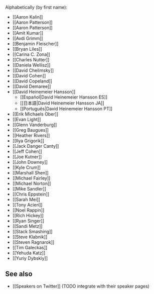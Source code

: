 Alphabetically (by first name):

* [[Aaron Kalin]]
* [[Aaron Patterson]]
* [[Aaron Patterson]]
* [[Amit Kumar]]
* [[Avdi Grimm]]
* [[Benjamin Fleischer]]
* [[Bryan Liles]]
* [[Carina C. Zona]]
* [[Charles Nutter]]
* [[Daniela Wellisz]]
* [[David Chelimsky]]
* [[David Cohen]]
* [[David Copeland]]
* [[David Demaree]]
* [[David Heinemeier Hansson]]
    * [[Español|David Heinemeier Hansson ES]]
    * [[日本語|David Heinemeier Hansson JA]]
    * [[Português|David Heinemeier Hansson PT]]
* [[Erik Michaels Ober]]
* [[Evan Light]]
* [[Glenn Vanderburg]]
* [[Greg Baugues]]
* [[Heather Rivers]]
* [[Ilya Grigorik]]
* [[Jack Danger Canty]]
* [[Jeff Cohen]]
* [[Joe Kutner]]
* [[John Downey]]
* [[Kyle Crum]]
* [[Marshall Shen]]
* [[Michael Fairley]]
* [[Michael Norton]]
* [[Mike Sandler]]
* [[Chris Eppstein]]
* [[Sarah Mei]]
* [[Tony Acieri]]
* [[Noel Rappin]]
* [[Rich Hickey]]
* [[Ryan Singer]]
* [[Sandi Metz]]
* [[Stack Smashing]]
* [[Steve Klabnik]]
* [[Steven Ragnarok]]
* [[Tim Galeckas]]
* [[Yehuda Katz]]
* [[Yuriy Dybskiy]]

## See also

* [[Speakers on Twitter]] (TODO integrate with their speaker pages)
